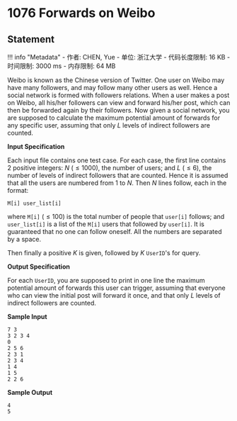 
# 1076 Forwards on Weibo

## Statement

!!! info "Metadata"
    - 作者: CHEN, Yue
    - 单位: 浙江大学
    - 代码长度限制: 16 KB
    - 时间限制: 3000 ms
    - 内存限制: 64 MB

Weibo is known as the Chinese version of Twitter. One user on Weibo may have many followers, and may follow many other users as well. Hence a social network is formed with followers relations. When a user makes a post on Weibo, all his/her followers can view and forward his/her post, which can then be forwarded again by their followers. Now given a social network, you are supposed to calculate the maximum potential amount of forwards for any specific user, assuming that only $L$ levels of indirect followers are counted.

**Input Specification**

Each input file contains one test case. For each case, the first line contains 2 positive integers: $N$ ($\le 1000$), the number of users; and $L$ ($\le 6$), the number of levels of indirect followers that are counted. Hence it is assumed that all the users are numbered from 1 to $N$. Then $N$ lines follow, each in the format:
```
M[i] user_list[i]
```
where `M[i]` ($\le 100$) is the total number of people that `user[i]` follows; and `user_list[i]` is a list of the `M[i]` users that followed by `user[i]`. It is guaranteed that no one can follow oneself. All the numbers are separated by a space.

Then finally a positive $K$ is given, followed by $K$ `UserID`'s for query.

**Output Specification**

For each `UserID`, you are supposed to print in one line the maximum potential amount of forwards this user can trigger, assuming that everyone who can view the initial post will forward it once, and that only $L$ levels of indirect followers are counted.

**Sample Input**
```plaintext
7 3
3 2 3 4
0
2 5 6
2 3 1
2 3 4
1 4
1 5
2 2 6
```

**Sample Output**
```plaintext
4
5
```

